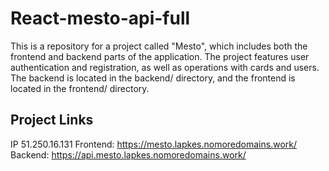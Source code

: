 # React-mesto-api-full

<p>This is a repository for a project called "Mesto", which includes both the frontend and backend parts of the application. The project features user authentication and registration, as well as operations with cards and users. The backend is located in the backend/ directory, and the frontend is located in the frontend/ directory.</p>

## Project Links
IP 51.250.16.131
Frontend: https://mesto.lapkes.nomoredomains.work/
Backend: https://api.mesto.lapkes.nomoredomains.work/